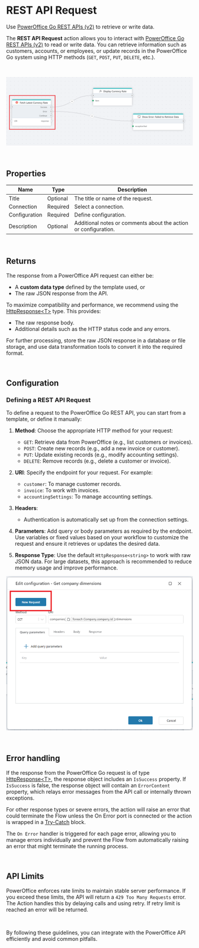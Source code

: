 # REST API Request

Use [PowerOffice Go REST APIs (v2)](https://developer.poweroffice.net)  to retrieve or write data.


The **REST API Request** action allows you to interact with [PowerOffice Go REST APIs (v2)](https://prdm0go0stor0apiv20eurw.z6.web.core.windows.net) to read or write data. You can retrieve information such as customers, accounts, or employees, or update records in the PowerOffice Go system using HTTP methods (`GET`, `POST`, `PUT`, `DELETE`, etc.).  

<br/>

![img](../../../../images/flow/powerOffice-rest-api.png)  

<br/>

## Properties

| Name             | Type      |Description                                             |
|------------------|-----------|--------------------------------------------------------|
| Title  | Optional | The title or name of the request. |
| Connection | Required  | Select a connection. |
| Configuration | Required | Define configuration. |
| Description | Optional | Additional notes or comments about the action or configuration. |

<br>

## Returns  

The response from a PowerOffice API request can either be:  
- A **custom data type** defined by the template used, or  
- The raw JSON response from the API.  

To maximize compatibility and performance, we recommend using the [HttpResponse&lt;T&gt;](../../api-reference/built-in-types/http-response.md) type. This provides:  
- The raw response body.  
- Additional details such as the HTTP status code and any errors.  

For further processing, store the raw JSON response in a database or file storage, and use data transformation tools to convert it into the required format.  

<br/>

## Configuration  

### Defining a REST API Request  

To define a request to the PowerOffice Go REST API, you can start from a template, or define it manually:
1. **Method**: Choose the appropriate HTTP method for your request:  
   - `GET`: Retrieve data from PowerOffice (e.g., list customers or invoices).  
   - `POST`: Create new records (e.g., add a new invoice or customer).  
   - `PUT`: Update existing records (e.g., modify accounting settings).  
   - `DELETE`: Remove records (e.g., delete a customer or invoice).  

2. **URI**: Specify the endpoint for your request. For example:  
   - `customer`: To manage customer records.  
   - `invoice`: To work with invoices.  
   - `accountingSettings`: To manage accounting settings.  

3. **Headers**: 
   - Authentication is automatically set up from the connection settings.

4. **Parameters**: Add query or body parameters as required by the endpoint. Use variables or fixed values based on your workflow to customize the request and ensure it retrieves or updates the desired data.  

5. **Response Type**: Use the default `HttpResponse<string>` to work with raw JSON data. For large datasets, this approach is recommended to reduce memory usage and improve performance.

![img](/images/flow/dynamics365-bc-new-request.png)

<br/>

## Error handling

If the response from the PowerOffice Go request is of type [HttpResponse&lt;T&gt;](../../api-reference/built-in-types/http-response.md), the response object includes an `IsSuccess` property. If `IsSuccess` is false, the response object will contain an `ErrorContent` property, which relays error messages from the API call or internally thrown exceptions.

For other response types or severe errors, the action will raise an error that could terminate the Flow unless the On Error port is connected or the action is wrapped in a [Try-Catch](../built-in/try-catch.md) block.

The `On Error` handler is triggered for each page error, allowing you to manage errors individually and prevent the Flow from automatically raising an error that might terminate the running process.

<br>

## API Limits  

PowerOffice enforces rate limits to maintain stable server performance. If you exceed these limits, the API will return a `429 Too Many Requests` error.  
The Action handles this by delaying calls and using retry. If retry limit is reached an error will be returned.

<br/>

By following these guidelines, you can integrate with the PowerOffice API efficiently and avoid common pitfalls.

